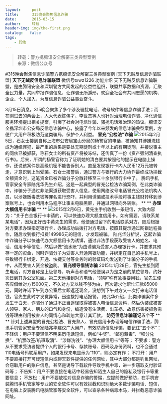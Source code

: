 ```yaml
---
layout:     post
title:      315晚会聚焦信息诈骗
date:       2015-03-15
author:     转载
header-img: img/the-first.png
catalog:   false
tags:
    - 其他
---
```


<blockquote><p>转载：警方携腾讯安全解密三类典型案例<br>
来源：微信公众号</p></blockquote>

#315晚会聚焦信息诈骗警方携腾讯安全解密三类典型案例
[天下无贼反信息诈骗联盟]
**天下无贼反信息诈骗联盟**
微信号txwz1226
功能介绍
天下无贼反信息诈骗联盟，是由腾讯安全和深圳警方共同发起的公益性组织，联盟共享数据和资源，汇聚全民力量，共同举报诈骗信息，让诈骗无所遁形，欢迎全社会有共同志愿的机构、企业、个人加入，为反信息诈骗公益事业奋斗。

3月15日消息，315晚会聚焦了多个涉及骚扰电话、改号软件等信息诈骗手法；而在刚过去的两会上，人大代表陈伟才、李世杰等人也针对治理电信诈骗、净化通信服务环境提出相关提案，引爆了社会对电信诈骗、骚扰电话难治理的热议。腾讯安全携深圳市公安局反信息诈骗中心，披露了今年以来频发的信息诈骗典型案例，方便广大用户积极防范这类骗局，保护个人利益。
**冒充“公检法”诈骗**
![](http://mmbiz.qpic.cn/mmbiz/3Frx8wcpibSsII6KsdXV4aCo4vf93yg8vlyqGLJTKr23HE3ORicXs9mCF6oAXEd6vUV7enw7yPdC4icN64okNz8iaw/0)2015年2月5日，石女士接到自称上海市公安局宝山分局的杨警官的电话，被通知其涉嫌洗钱成为通缉罪犯，最严重的后果是要处无期徒刑或十年以上的有期徒刑，并接说事主的同伙已被抓获，称石女士的所有资产将被冻结，还传真了一份《资产强制清查执行书》。后来，所谓的杨警官称为了证明她的清白要其按照他的提示在电脑上操作，还说该案件是高级机密不能告诉别人。直至发现银行卡内人民币12万元被转走，才意识到上当受骗。石女士报警后，通过警方与银行的大力协作最终成功拦截全额资金时，这笔资金已被诈骗分子分散转移至三十余张银行卡中了。
腾讯手机管家安全专家陆兆华先生介绍，这是一起典型的冒充公检法诈骗案例，在此类诈骗中，诈骗分子通过非法渠道获取受害人信息，使用网络改号电话冒充公检法机构人员，以涉嫌贩毒洗钱等罪名进行恐吓，并利用诱骗或技术手段将事主钱财转移到涉案账号上，也会利用木马程序让事主电脑黑屏，并通过网银向外转账。
**
**
**办理大额信用卡诈骗**
**
**
![](http://mmbiz.qpic.cn/mmbiz/3Frx8wcpibSsII6KsdXV4aCo4vf93yg8vOicIWRvHavqkDqcibWAsBibgmmCaQVhjJFzibnJY0ibOsdINNUVX0neA5iaw/0)2015年2月6日，黄先生手机收到一条短信，大致内容为：“关于白金银行卡申请的，可以快速办理大额度信用卡。如有需要，请联系某某电话”，因为正好击中黄先生的需求，他便通过留下的电话联系对方，随后根据对方要求办理指定银行卡，办理成功后拨打对方电话，按照其提示通过网银远程操作，随后收到银行扣费149986元的短信，才发现被骗。
陆兆华分析说，这起诈骗中诈骗分子以快速代办大额信用卡为诱饵，通过非法手段获取受害人的姓名、电话、信用卡等信息，然后以做“流水账”为由诱骗为受害人办理银行卡，并要求其预存一定的资金，同时诈骗分子为受害人开通网银功能，并绑定在自己的手机号上，导致银行卡绑定、开通、快捷支付等业务时的验证码均发送到了诈骗分子的手机中，从而受害人资金被盗刷。
**冒充领导借钱诈骗**
2015年1月28日，官先生接到陌生电话，对方自称是上级领导，听声音和语气他便误以为是之前的某位领导，约好次日到其办公室见面。第二天他接到对方电话，“领导”称有急事要用钱，官先生便答应借给对方15000元，不久对方又以钱不够为由，再次请求他帮忙汇款85000元，同时许诺下午到办公室后立即返还现金，没想到下午对方又一次打来电话借钱，官先生此时才发觉异常，迅速拨打电话报警。
陆兆华介绍，此类诈骗案件多发生于白天，诈骗分子通过不正当途径取得被害人电话信息资料，然后伪装成被害人领导、家人、朋友的口气和身份，编造没有生活费、出车祸、故意伤害被抓急需钱等理由利用被害人的同情心和疏忽大意让其汇款。
**防范信息诈骗谨记五个不**
**
**
针对上述典型的冒充公检法、冒充熟人、冒充信用卡办理等电信诈骗手法，腾讯手机管家安全专家陆兆华建议广大用户，有效防范信息诈骗，要记住“五个不”：
不轻信：用户不要轻信不明来历电话短信，例如“中奖”、“邮包藏毒”、“积分兑换”、“机票改签/航班取消”、“涉嫌洗钱”、“办理大额信用卡”等等；
不要求：警方从不要求受访者提供个人的银行卡号、存款账号、密码及身份资料，也不会通过110电话号码联系用户，如果发现来电显示为“110”，则必定有诈；
不打开：用户不要直接打开可疑短信内或聊天软件提供的任何网址，其中大部分都是钓鱼网址，会窃取用户的账户信息，甚至是诱导下载软件导致手机中毒，进一步窃取支付验证码等；
不告知：用户不要直接在电话中轻易告知陌生人自己的隐私及银行卡等重要信息；
不放松：用户不要放松对信息诈骗的警惕，应提前做好预防，在手机安装腾讯手机管家等专业的安全软件可以有效拦截和识别绝大多数诈骗电话、短信，在电脑上安装腾讯电脑管家等安全软件，可以查杀各种病毒木马，并拦截恶意诈骗网址。
